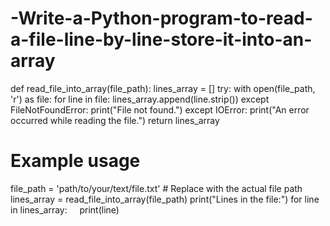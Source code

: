 # -Write-a-Python-program-to-read-a-file-line-by-line-store-it-into-an-array

def read_file_into_array(file_path):
    lines_array = []
    try:
        with open(file_path, 'r') as file:
            for line in file:
                lines_array.append(line.strip())
    except FileNotFoundError:
        print("File not found.")
    except IOError:
        print("An error occurred while reading the file.")
    return lines_array

# Example usage
file_path = 'path/to/your/text/file.txt'  # Replace with the actual file path
lines_array = read_file_into_array(file_path)
print("Lines in the file:")
for line in lines_array:
    print(line)
